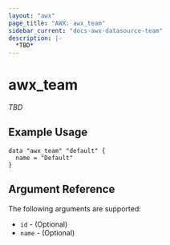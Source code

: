 ```yaml
---
layout: "awx"
page_title: "AWX: awx_team"
sidebar_current: "docs-awx-datasource-team"
description: |-
  *TBD*
---
```


# awx_team

*TBD*

## Example Usage

```hcl
data "awx_team" "default" {
  name = "Default"
}
```

## Argument Reference

The following arguments are supported:

* `id` - (Optional) 
* `name` - (Optional) 

